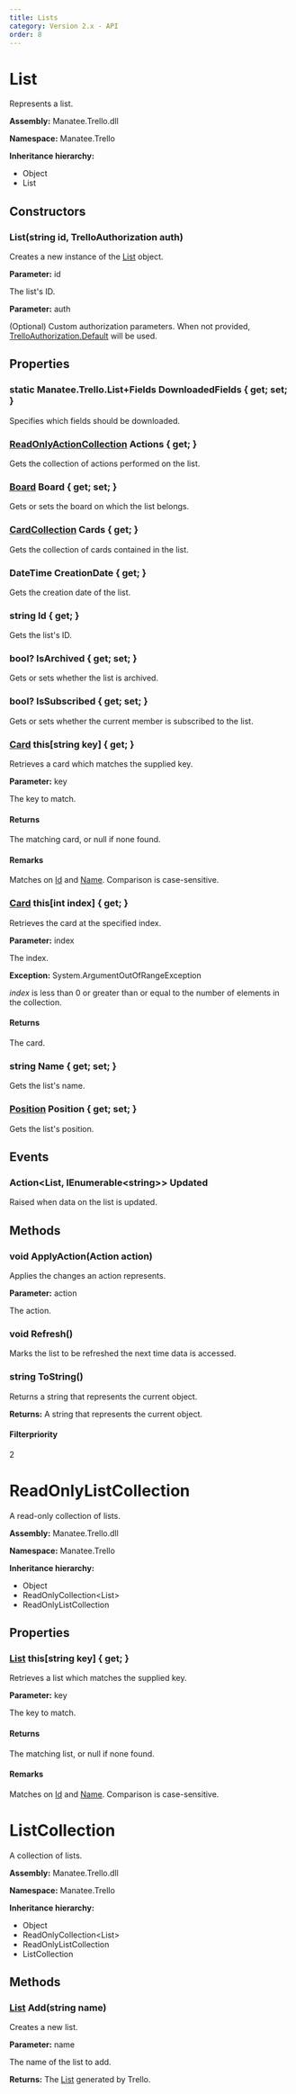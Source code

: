```yaml
---
title: Lists
category: Version 2.x - API
order: 8
---
```


# List

Represents a list.

**Assembly:** Manatee.Trello.dll

**Namespace:** Manatee.Trello

**Inheritance hierarchy:**

- Object
- List

## Constructors

### List(string id, TrelloAuthorization auth)

Creates a new instance of the [List](/API-Lists#list) object.

**Parameter:** id

The list&#39;s ID.

**Parameter:** auth

(Optional) Custom authorization parameters. When not provided, [TrelloAuthorization.Default](/API-Configuration#static-trelloauthorization-default--get-) will be used.

## Properties

### static Manatee.Trello.List+Fields DownloadedFields { get; set; }

Specifies which fields should be downloaded.

### [ReadOnlyActionCollection](/API-Actions#readonlyactioncollection) Actions { get; }

Gets the collection of actions performed on the list.

### [Board](/API-Boards#board) Board { get; set; }

Gets or sets the board on which the list belongs.

### [CardCollection](/API-Cards#cardcollection) Cards { get; }

Gets the collection of cards contained in the list.

### DateTime CreationDate { get; }

Gets the creation date of the list.

### string Id { get; }

Gets the list&#39;s ID.

### bool? IsArchived { get; set; }

Gets or sets whether the list is archived.

### bool? IsSubscribed { get; set; }

Gets or sets whether the current member is subscribed to the list.

### [Card](/API-Cards#card) this[string key] { get; }

Retrieves a card which matches the supplied key.

**Parameter:** key

The key to match.

#### Returns

The matching card, or null if none found.

#### Remarks

Matches on [Id](/API-Cards#string-id--get-) and [Name](/API-Cards#string-name--get-set-). Comparison is case-sensitive.

### [Card](/API-Cards#card) this[int index] { get; }

Retrieves the card at the specified index.

**Parameter:** index

The index.

**Exception:** System.ArgumentOutOfRangeException

*index* is less than 0 or greater than or equal to the number of elements in the collection.

#### Returns

The card.

### string Name { get; set; }

Gets the list&#39;s name.

### [Position](/API-Common-Types#position) Position { get; set; }

Gets the list&#39;s position.

## Events

### Action&lt;List, IEnumerable&lt;string&gt;&gt; Updated

Raised when data on the list is updated.

## Methods

### void ApplyAction(Action action)

Applies the changes an action represents.

**Parameter:** action

The action.

### void Refresh()

Marks the list to be refreshed the next time data is accessed.

### string ToString()

Returns a string that represents the current object.

**Returns:** A string that represents the current object.

#### Filterpriority

2

# ReadOnlyListCollection

A read-only collection of lists.

**Assembly:** Manatee.Trello.dll

**Namespace:** Manatee.Trello

**Inheritance hierarchy:**

- Object
- ReadOnlyCollection&lt;List&gt;
- ReadOnlyListCollection

## Properties

### [List](/API-Lists#list) this[string key] { get; }

Retrieves a list which matches the supplied key.

**Parameter:** key

The key to match.

#### Returns

The matching list, or null if none found.

#### Remarks

Matches on [Id](/API-Lists#string-id--get-) and [Name](/API-Lists#string-name--get-set-). Comparison is case-sensitive.

# ListCollection

A collection of lists.

**Assembly:** Manatee.Trello.dll

**Namespace:** Manatee.Trello

**Inheritance hierarchy:**

- Object
- ReadOnlyCollection&lt;List&gt;
- ReadOnlyListCollection
- ListCollection

## Methods

### [List](/API-Lists#list) Add(string name)

Creates a new list.

**Parameter:** name

The name of the list to add.

**Returns:** The [List](/API-Lists#list) generated by Trello.


